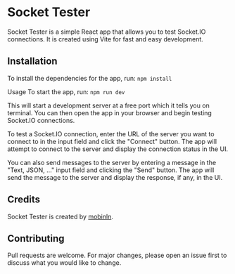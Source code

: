 # Socket Tester

Socket Tester is a simple React app that allows you to test Socket.IO connections.
It is created using Vite for fast and easy development.

## Installation

To install the dependencies for the app, run:
`npm install`

Usage
To start the app, run:
`npm run dev`

This will start a development server at a free port which it tells you on terminal.
You can then open the app in your browser and begin testing Socket.IO connections.

To test a Socket.IO connection, enter the URL of the server you want to connect to in the input field and click the "Connect" button.
The app will attempt to connect to the server and display the connection status in the UI.

You can also send messages to the server by entering a message in the "Text, JSON, ..." input field and clicking the "Send" button.
The app will send the message to the server and display the response, if any, in the UI.

## Credits

Socket Tester is created by [mobinln](https://github.com/mobinln).

## Contributing

Pull requests are welcome. For major changes, please open an issue first to discuss what you would like to change.
